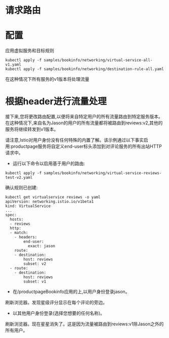 # 请求路由

# 配置

应用虚拟服务和目标规则

```shell
kubectl apply -f samples/bookinfo/networking/virtual-service-all-v1.yaml
kubectl apply -f samples/bookinfo/networking/destination-rule-all.yaml
```

在这种情况下所有服务的v1版本将处理流量

# 根据header进行流量处理

接下来,您将更改路由配置,以便将来自特定用户的所有流量路由到特定服务版本。在这种情况下,来自名为Jason的用户的所有流量都将被路由到reviews:v2,其他的服务将继续转发到v1版本。

请注意,Istio对用户身份没有任何特殊的内置了解。该示例通过以下事实启用:productpage服务将自定义end-user标头添加到对评论服务的所有出站HTTP请求中。

- 运行以下命令以启用基于用户的路由:

```shell
kubectl apply -f samples/bookinfo/networking/virtual-service-reviews-test-v2.yaml
```

确认规则已创建:

```shell
kubectl get virtualservice reviews -o yaml
apiVersion: networking.istio.io/v1beta1
kind: VirtualService
...
spec:
  hosts:
  - reviews
  http:
  - match:
    - headers:
        end-user:
          exact: jason
    route:
    - destination:
        host: reviews
        subset: v2
  - route:
    - destination:
        host: reviews
        subset: v1
```

- 在/productpageBookinfo应用的上,以用户身份登录jason。

刷新浏览器。发现星级评分显示在每个评论的旁边。

- 以其他用户身份登录(选择您想要的任何名称)。

刷新浏览器。现在星星消失了。这是因为流量被路由到reviews:v1除Jason之外的所有用户。
